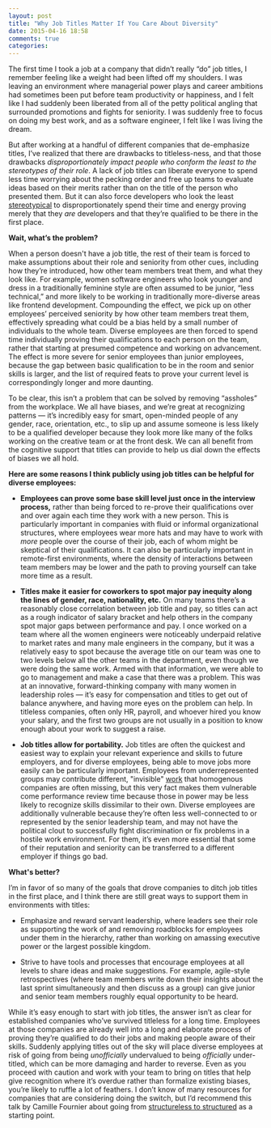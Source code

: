 ```yaml
---
layout: post
title: "Why Job Titles Matter If You Care About Diversity"
date: 2015-04-16 18:58
comments: true
categories:
---
```


The first time I took a job at a company that didn’t really “do” job titles, I remember feeling like a weight had been lifted off my shoulders. I was leaving an environment where managerial power plays and career ambitions had sometimes been put before team productivity or happiness, and I felt like I had suddenly been liberated from all of the petty political angling that surrounded promotions and fights for seniority. I was suddenly free to focus on doing my best work, and as a software engineer, I felt like I was living the dream.

But after working at a handful of different companies that de-emphasize titles, I’ve realized that there are drawbacks to titleless-ness, and that those drawbacks *disproportionately impact people who conform the least to the stereotypes of their role*. A lack of job titles can liberate everyone to spend less time worrying about the pecking order and free up teams to evaluate ideas based on their merits rather than on the title of the person who presented them. But it can also force developers who look the least [stereotypical](http://www.bloomberg.com/news/articles/2014-11-19/boxer-clad-coders-adorn-silicon-valley-s-billboard-boom) to disproportionately spend their time and energy proving merely that they *are* developers and that they’re qualified to be there in the first place.

**Wait, what’s the problem?**

When a person doesn't have a job title, the rest of their team is forced to make assumptions about their role and seniority from other cues, including how they’re introduced, how other team members treat them, and what they look like. For example, women software engineers who look younger and dress in a traditionally feminine style are often assumed to be junior, “less technical,” and more likely to be working in traditionally more-diverse areas like frontend development. Compounding the effect, we pick up on other employees’ perceived seniority by how other team members treat them, effectively spreading what could be a bias held by a small number of individuals to the whole team. Diverse employees are then forced to spend time individually proving their qualifications to each person on the team, rather that starting at presumed competence and working on advancement. The effect is more severe for senior employees than junior employees, because the gap between basic qualification to be in the room and senior skills is larger, and the list of required feats to prove your current level is correspondingly longer and more daunting.

To be clear, this isn’t a problem that can be solved by removing “assholes” from the workplace. We all have biases, and we’re great at recognizing patterns — it’s incredibly easy for smart, open-minded people of any gender, race, orientation, etc., to slip up and assume someone is less likely to be a qualified developer because they look more like many of the folks working on the creative team or at the front desk. We can all benefit from the cognitive support that titles can provide to help us dial down the effects of biases we all hold.

**Here are some reasons I think publicly using job titles can be helpful for diverse employees:**

- **Employees can prove some base skill level just once in the interview process,** rather than being forced to re-prove their qualifications over and over again each time they work with a new person. This is particularly important in companies with fluid or informal organizational structures, where employees wear more hats and may have to work with *more* people over the course of their job, each of whom might be skeptical of their qualifications. It can also be particularly important in remote-first environments, where the density of interactions between team members may be lower and the path to proving yourself can take more time as a result.

- **Titles make it easier for coworkers to spot major pay inequity along the lines of gender, race, nationality, etc.** On many teams there’s a reasonably close correlation between job title and pay, so titles can act as a rough indicator of salary bracket and help others in the company spot major gaps between performance and pay. I once worked on a team where all the women engineers were noticeably underpaid relative to market rates and many male engineers in the company, but it was a relatively easy to spot because the average title on our team was one to two levels below all the other teams in the department, even though we were doing the same work. Armed with that information, we were able to go to management and make a case that there was a problem. This was at an innovative, forward-thinking company with many women in leadership roles — it’s easy for compensation and titles to get out of balance anywhere, and having more eyes on the problem can help. In titleless companies, often only HR, payroll, and whoever hired you know your salary, and the first two groups are not usually in a position to know enough about your work to suggest a raise.

- **Job titles allow for portability.** Job titles are often the quickest and easiest way to explain your relevant experience and skills to future employers, and for diverse employees, being able to move jobs more easily can be particularly important. Employees from underrepresented groups may contribute different, "invisible" [work](https://mitpress.mit.edu/books/disappearing-acts) that homogenous companies are often missing, but this very fact makes them vulnerable come performance review time because those in power may be less likely to recognize skills dissimilar to their own. Diverse employees are additionally vulnerable because they’re often less well-connected to or represented by the senior leadership team, and may not have the political clout to successfully fight discrimination or fix problems in a hostile work environment. For them, it’s even more essential that some of their reputation and seniority can be transferred to a different employer if things go bad.

**What's better?**

I’m in favor of so many of the goals that drove companies to ditch job titles in the first place, and I think there are still great ways to support them in environments with titles:

- Emphasize and reward servant leadership, where leaders see their role as supporting the work of and removing roadblocks for employees under them in the hierarchy, rather than working on amassing executive power or the largest possible kingdom.

- Strive to have tools and processes that encourage employees at all levels to share ideas and make suggestions. For example, agile-style retrospectives (where team members write down their insights about the last sprint simultaneously and then discuss as a group) can give junior and senior team members roughly equal opportunity to be heard.

While it’s easy enough to start with job titles, the answer isn’t as clear for established companies who’ve survived titleless for a long time. Employees at those companies are already well into a long and elaborate process of proving they’re qualified to do their jobs and making people aware of their skills. Suddenly applying titles out of the sky will place diverse employees at risk of going from being *unofficially* undervalued to being *officially* under-titled, which can be more damaging and harder to reverse. Even as you proceed with caution and work with your team to bring on titles that help give recognition where it’s overdue rather than formalize existing biases, you’re likely to ruffle a lot of feathers. I don’t know of many resources for companies that are considering doing the switch, but I’d recommend this talk by Camille Fournier about going from [structureless to structured](http://www.slideshare.net/CamilleFournier1/how-to-go-from-structureless-to-structured-without-losing-your-vibe) as a starting point.
